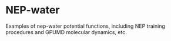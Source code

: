 # NEP-water
Examples of nep-water potential functions, including NEP training procedures and GPUMD molecular dynamics, etc.
